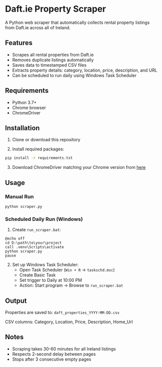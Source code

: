 # Daft.ie Property Scraper

A Python web scraper that automatically collects rental property listings from Daft.ie across all of Ireland.

## Features

- Scrapes all rental properties from Daft.ie
- Removes duplicate listings automatically
- Saves data to timestamped CSV files
- Extracts property details: category, location, price, description, and URL
- Can be scheduled to run daily using Windows Task Scheduler

## Requirements

- Python 3.7+
- Chrome browser
- ChromeDriver

## Installation

1. Clone or download this repository

2. Install required packages:
```bash
pip install -r requirements.txt
```

3. Download ChromeDriver matching your Chrome version from [here](https://chromedriver.chromium.org/)

## Usage

### Manual Run
```bash
python scraper.py
```

### Scheduled Daily Run (Windows)

1. Create `run_scraper.bat`:
```batch
@echo off
cd D:\path\to\your\project
call .venv\Scripts\activate
python scraper.py
pause
```

2. Set up Windows Task Scheduler:
   - Open Task Scheduler (`Win + R` → `taskschd.msc`)
   - Create Basic Task
   - Set trigger to Daily at 10:00 PM
   - Action: Start program → Browse to `run_scraper.bat`

## Output

Properties are saved to: `daft_properties_YYYY-MM-DD.csv`

CSV columns: Category, Location, Price, Description, Home_Url

## Notes

- Scraping takes 30-60 minutes for all Ireland listings
- Respects 2-second delay between pages
- Stops after 3 consecutive empty pages